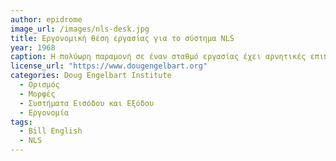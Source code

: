 ```yaml
---
author: epidrome
image_url: /images/nls-desk.jpg
title: Εργονομική θέση εργασίας για το σύστημα NLS 
year: 1968
caption: Η πολύωρη παραμονή σε έναν σταθμό εργασίας έχει αρνητικές επιπτώσεις στον άνθρωπο, που μπορούν να αμβλυνθούν με έναν πιο εργονομικό σχεδιασμό των συσκευών αλλά και του λογισμικού. Το σύστημα NLS βασίζεται σε ειδικά ολοκληρωμένο με τον σταθμό εργασίας κάθισμα, καθώς και σε αποδοτική διάδραση για εκπαιδευμένο χρήστη. 
license_url: "https://www.dougengelbart.org" 
categories: Doug Engelbart Institute
  - Ορισμός
  - Μορφές
  - Συστήματα Εισόδου και Εξόδου
  - Εργονομία
tags:
  - Bill English
  - NLS
---
```

